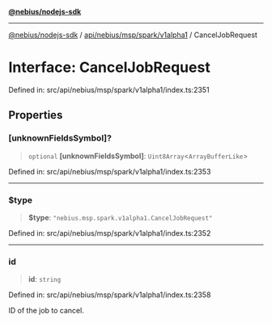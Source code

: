 [**@nebius/nodejs-sdk**](../../../../../../README.md)

***

[@nebius/nodejs-sdk](../../../../../../README.md) / [api/nebius/msp/spark/v1alpha1](../README.md) / CancelJobRequest

# Interface: CancelJobRequest

Defined in: src/api/nebius/msp/spark/v1alpha1/index.ts:2351

## Properties

### \[unknownFieldsSymbol\]?

> `optional` **\[unknownFieldsSymbol\]**: `Uint8Array`\<`ArrayBufferLike`\>

Defined in: src/api/nebius/msp/spark/v1alpha1/index.ts:2353

***

### $type

> **$type**: `"nebius.msp.spark.v1alpha1.CancelJobRequest"`

Defined in: src/api/nebius/msp/spark/v1alpha1/index.ts:2352

***

### id

> **id**: `string`

Defined in: src/api/nebius/msp/spark/v1alpha1/index.ts:2358

ID of the job to cancel.
